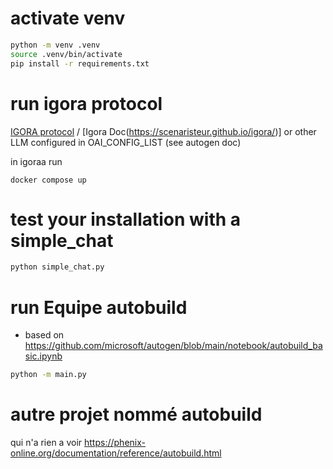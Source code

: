 
# activate venv
```bash
python -m venv .venv
source .venv/bin/activate
pip install -r requirements.txt
```

# run igora protocol 
[IGORA protocol](https://github.com/scenaristeur/igora)  / [Igora Doc(https://scenaristeur.github.io/igora/)]
or other LLM configured in OAI_CONFIG_LIST (see autogen doc)

in igoraa run 

```
docker compose up
```


# test your installation with a simple_chat
```bash
python simple_chat.py
```
# run Equipe autobuild
- based on https://github.com/microsoft/autogen/blob/main/notebook/autobuild_basic.ipynb
```bash
python -m main.py
```


# autre projet nommé autobuild
qui n'a rien a voir https://phenix-online.org/documentation/reference/autobuild.html